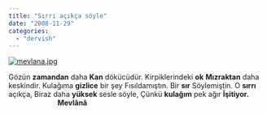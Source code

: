 ```yaml
---
title: "Sırrı açıkça söyle"
date: "2008-11-29"
categories: 
  - "dervish"
---
```


[![mevlana.jpg](/uploads/2008/11/mevlana-1.jpg)](/uploads/2008/11/mevlana-1.jpg "mevlana.jpg")

Gözün **zamandan** daha **Kan** dökücüdür. Kirpiklerindeki **ok** **Mızraktan** daha keskindir. Kulağıma **gizlice** bir şey Fısıldamıştın. Bir **sır** Söylemiştin. O **sırrı** açıkça, Biraz daha **yüksek** sesle söyle, Çünkü **kulağım** pek ağır **İşitiyor.                              Mevlânâ**
